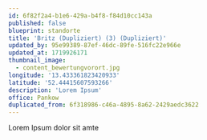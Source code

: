 ```yaml
---
id: 6f82f2a4-b1e6-429a-b4f8-f84d10cc143a
published: false
blueprint: standorte
title: 'Britz (Dupliziert) (3) (Dupliziert)'
updated_by: 95e99389-87ef-46dc-89fe-516fc22e966e
updated_at: 1719926171
thumbnail_image:
  - content_bewertungvorort.jpg
longitude: '13.433361823420933'
latitude: '52.44415607593266'
description: 'Lorem Ipsum'
office: Pankow
duplicated_from: 6f318986-c46a-4895-8a62-2429aedc3622
---
```

Lorem Ipsum dolor sit amte